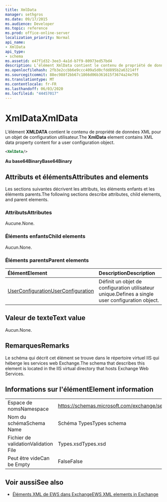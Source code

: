 ```yaml
---
title: XmlData
manager: sethgros
ms.date: 09/17/2015
ms.audience: Developer
ms.topic: reference
ms.prod: office-online-server
localization_priority: Normal
api_name:
- XmlData
api_type:
- schema
ms.assetid: e47f1d32-3ee3-4a1d-b7f9-80973ed57bd4
description: L’élément XmlData contient le contenu de propriété de données XML pour un objet de configuration utilisateur.
ms.openlocfilehash: 2fb3e2ccbb6e9ccc409a5d0cfdd895b2a63214ff
ms.sourcegitcommit: 88ec988f2bb67c1866d06b361615f3674a24e795
ms.translationtype: MT
ms.contentlocale: fr-FR
ms.lasthandoff: 06/03/2020
ms.locfileid: "44457017"
---
```

# <a name="xmldata"></a><span data-ttu-id="938b3-103">XmlData</span><span class="sxs-lookup"><span data-stu-id="938b3-103">XmlData</span></span>

<span data-ttu-id="938b3-104">L’élément **XMLDATA** contient le contenu de propriété de données XML pour un objet de configuration utilisateur.</span><span class="sxs-lookup"><span data-stu-id="938b3-104">The **XmlData** element contains XML data property content for a user configuration object.</span></span> 
  
```XML
<XmlData/>
```

<span data-ttu-id="938b3-105">**Au base64Binary**</span><span class="sxs-lookup"><span data-stu-id="938b3-105">**Base64Binary**</span></span>

## <a name="attributes-and-elements"></a><span data-ttu-id="938b3-106">Attributs et éléments</span><span class="sxs-lookup"><span data-stu-id="938b3-106">Attributes and elements</span></span>

<span data-ttu-id="938b3-107">Les sections suivantes décrivent les attributs, les éléments enfants et les éléments parents.</span><span class="sxs-lookup"><span data-stu-id="938b3-107">The following sections describe attributes, child elements, and parent elements.</span></span>
  
### <a name="attributes"></a><span data-ttu-id="938b3-108">Attributs</span><span class="sxs-lookup"><span data-stu-id="938b3-108">Attributes</span></span>

<span data-ttu-id="938b3-109">Aucune.</span><span class="sxs-lookup"><span data-stu-id="938b3-109">None.</span></span>
  
### <a name="child-elements"></a><span data-ttu-id="938b3-110">Éléments enfants</span><span class="sxs-lookup"><span data-stu-id="938b3-110">Child elements</span></span>

<span data-ttu-id="938b3-111">Aucun.</span><span class="sxs-lookup"><span data-stu-id="938b3-111">None.</span></span>
  
### <a name="parent-elements"></a><span data-ttu-id="938b3-112">Éléments parents</span><span class="sxs-lookup"><span data-stu-id="938b3-112">Parent elements</span></span>

|<span data-ttu-id="938b3-113">**Élément**</span><span class="sxs-lookup"><span data-stu-id="938b3-113">**Element**</span></span>|<span data-ttu-id="938b3-114">**Description**</span><span class="sxs-lookup"><span data-stu-id="938b3-114">**Description**</span></span>|
|:-----|:-----|
|[<span data-ttu-id="938b3-115">UserConfiguration</span><span class="sxs-lookup"><span data-stu-id="938b3-115">UserConfiguration</span></span>](userconfiguration.md) <br/> |<span data-ttu-id="938b3-116">Définit un objet de configuration utilisateur unique.</span><span class="sxs-lookup"><span data-stu-id="938b3-116">Defines a single user configuration object.</span></span>  <br/> |
   
## <a name="text-value"></a><span data-ttu-id="938b3-117">Valeur de texte</span><span class="sxs-lookup"><span data-stu-id="938b3-117">Text value</span></span>

<span data-ttu-id="938b3-118">Aucun.</span><span class="sxs-lookup"><span data-stu-id="938b3-118">None.</span></span>
  
## <a name="remarks"></a><span data-ttu-id="938b3-119">Remarques</span><span class="sxs-lookup"><span data-stu-id="938b3-119">Remarks</span></span>

<span data-ttu-id="938b3-120">Le schéma qui décrit cet élément se trouve dans le répertoire virtuel IIS qui héberge les services web Exchange.</span><span class="sxs-lookup"><span data-stu-id="938b3-120">The schema that describes this element is located in the IIS virtual directory that hosts Exchange Web Services.</span></span>
  
## <a name="element-information"></a><span data-ttu-id="938b3-121">Informations sur l'élément</span><span class="sxs-lookup"><span data-stu-id="938b3-121">Element information</span></span>

|||
|:-----|:-----|
|<span data-ttu-id="938b3-122">Espace de noms</span><span class="sxs-lookup"><span data-stu-id="938b3-122">Namespace</span></span>  <br/> |https://schemas.microsoft.com/exchange/services/2006/types  <br/> |
|<span data-ttu-id="938b3-123">Nom du schéma</span><span class="sxs-lookup"><span data-stu-id="938b3-123">Schema Name</span></span>  <br/> |<span data-ttu-id="938b3-124">Schéma Types</span><span class="sxs-lookup"><span data-stu-id="938b3-124">Types schema</span></span>  <br/> |
|<span data-ttu-id="938b3-125">Fichier de validation</span><span class="sxs-lookup"><span data-stu-id="938b3-125">Validation File</span></span>  <br/> |<span data-ttu-id="938b3-126">Types.xsd</span><span class="sxs-lookup"><span data-stu-id="938b3-126">Types.xsd</span></span>  <br/> |
|<span data-ttu-id="938b3-127">Peut être vide</span><span class="sxs-lookup"><span data-stu-id="938b3-127">Can be Empty</span></span>  <br/> |<span data-ttu-id="938b3-128">False</span><span class="sxs-lookup"><span data-stu-id="938b3-128">False</span></span>  <br/> |
   
## <a name="see-also"></a><span data-ttu-id="938b3-129">Voir aussi</span><span class="sxs-lookup"><span data-stu-id="938b3-129">See also</span></span>

- [<span data-ttu-id="938b3-130">Éléments XML de EWS dans Exchange</span><span class="sxs-lookup"><span data-stu-id="938b3-130">EWS XML elements in Exchange</span></span>](ews-xml-elements-in-exchange.md)

